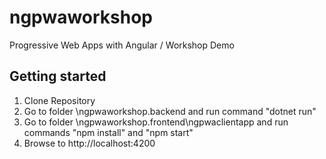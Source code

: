 # ngpwaworkshop
Progressive Web Apps with Angular / Workshop Demo

## Getting started
1. Clone Repository
2. Go to folder \ngpwaworkshop.backend and run command "dotnet run"
3. Go to folder \ngpwaworkshop.frontend\ngpwaclientapp and run commands "npm install" and "npm start"
4. Browse to http://localhost:4200
